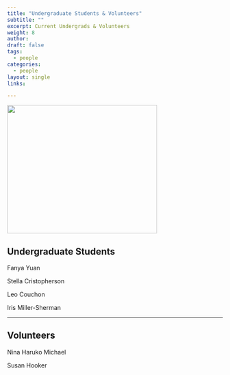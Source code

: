 ```yaml
---
title: "Undergraduate Students & Volunteers"
subtitle: ""
excerpt: Current Undergrads & Volunteers
weight: 8
author:
draft: false
tags:
  - people
categories:
  - people
layout: single
links:

---
```


<img src="featured.jpg" width="350" height="300">

## Undergraduate Students

Fanya Yuan
 
Stella Cristopherson

Leo Couchon

Iris Miller-Sherman

---

## Volunteers

Nina Haruko Michael

Susan Hooker
